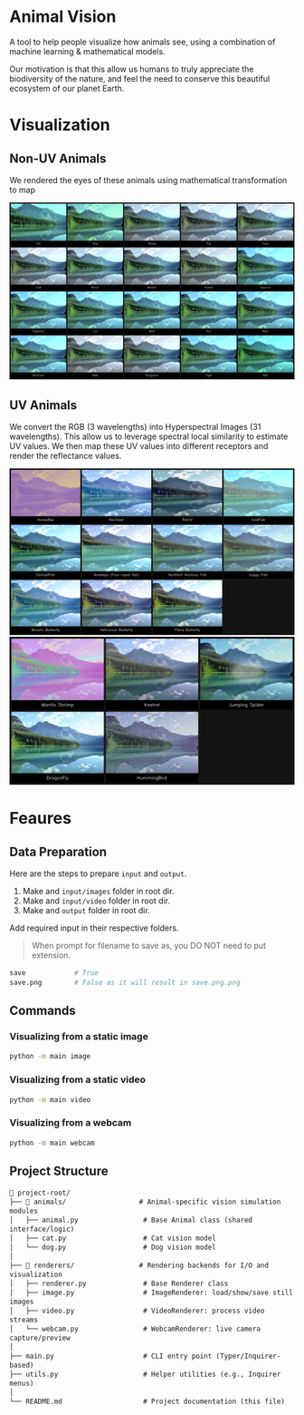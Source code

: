 # Animal Vision
A tool to help people visualize how animals see, using a combination of machine learning & mathematical models.

Our motivation is that this allow us humans to truly appreciate the biodiversity of the nature, and feel the need to conserve this beautiful ecosystem of our planet Earth.


# Visualization
## Non-UV Animals
We rendered the eyes of these animals using mathematical transformation to map 

![Non-UV Animals](./images/gallery_NonUV.png)

## UV Animals
We convert the RGB (3 wavelengths) into Hyperspectral Images (31 wavelengths).
This allow us to leverage spectral local similarity to estimate UV values.
We then map these UV values into different receptors and render the reflectance values.

![UV Animals](./images/gallery_UV.png)
![UV Unique Animals](./images/gallery_Unique_UV.png)

# Feaures

## Data Preparation
Here are the steps to prepare `input` and `output`.
1. Make and `input/images` folder in root dir.
2. Make and `input/video` folder in root dir.
3. Make and `output` folder in root dir.

Add required input in their respective folders.

> When prompt for filename to save as, you DO NOT need to put extension.
```bash
save            # True
save.png        # False as it will result in save.png.png
```

## Commands
### Visualizing from a static image
```bash
python -m main image
```

### Visualizing from a static video
```bash
python -m main video
```

### Visualizing from a webcam
```bash
python -m main webcam
```

## Project Structure

```
📂 project-root/
├── 📂 animals/                  # Animal-specific vision simulation modules
│   ├── animal.py                # Base Animal class (shared interface/logic)
│   ├── cat.py                   # Cat vision model
│   └── dog.py                   # Dog vision model
│
├── 📂 renderers/                # Rendering backends for I/O and visualization
│   ├── renderer.py              # Base Renderer class
│   ├── image.py                 # ImageRenderer: load/show/save still images
│   ├── video.py                 # VideoRenderer: process video streams
│   └── webcam.py                # WebcamRenderer: live camera capture/preview
│
├── main.py                      # CLI entry point (Typer/Inquirer-based)
├── utils.py                     # Helper utilities (e.g., Inquirer menus)
│
└── README.md                    # Project documentation (this file)
```


